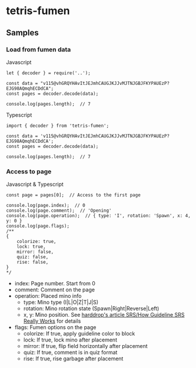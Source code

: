 # tetris-fumen

## Samples

### Load from fumen data

Javascript

```
let { decoder } = require('..');

const data = "v115@vhGRQYHAvItJEJmhCAUGJKJJvMJTNJGBJFKYPAUEzP?EJG98AQmqhECDdCA";
const pages = decoder.decode(data);

console.log(pages.length);  // 7
```

Typescript

```
import { decoder } from 'tetris-fumen';

const data = 'v115@vhGRQYHAvItJEJmhCAUGJKJJvMJTNJGBJFKYPAUEzP?EJG98AQmqhECDdCA';
const pages = decoder.decode(data);

console.log(pages.length);  // 7
```

### Access to page

Javascript & Typescript

```
const page = pages[0];  // Access to the first page

console.log(page.index);  // 0
console.log(page.comment);  // 'Opening'
console.log(page.operation);  // { type: 'I', rotation: 'Spawn', x: 4, y: 0 }
console.log(page.flags);
/**
{ 
    colorize: true,
    lock: true,
    mirror: false,
    quiz: false,
    rise: false,
}
*/
```

* index: Page number. Start from 0
* comment: Comment on the page
* operation: Placed mino info
  - type: Mino type (I|L|O|Z|T|J|S) 
  - rotation: Mino rotation state (Spawn|Right|Reverse|Left) 
  - x, y: Mino position. See [harddrop's article SRS/How Guideline SRS Really Works](https://harddrop.com/wiki/SRS#How_Guideline_SRS_Really_Works) for details
* flags: Fumen options on the page
  - colorize: If true, apply guideline color to block
  - lock: If true, lock mino after placement
  - mirror: If true, flip field horizontally after placement
  - quiz: If true, comment is in quiz format
  - rise: If true, rise garbage after placement